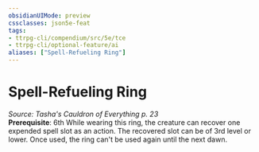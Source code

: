 ```yaml
---
obsidianUIMode: preview
cssclasses: json5e-feat
tags:
- ttrpg-cli/compendium/src/5e/tce
- ttrpg-cli/optional-feature/ai
aliases: ["Spell-Refueling Ring"]
---
```

# Spell-Refueling Ring
*Source: Tasha's Cauldron of Everything p. 23*  
**Prerequisite**: 6th
While wearing this ring, the creature can recover one expended spell slot as an action. The recovered slot can be of 3rd level or lower. Once used, the ring can't be used again until the next dawn.